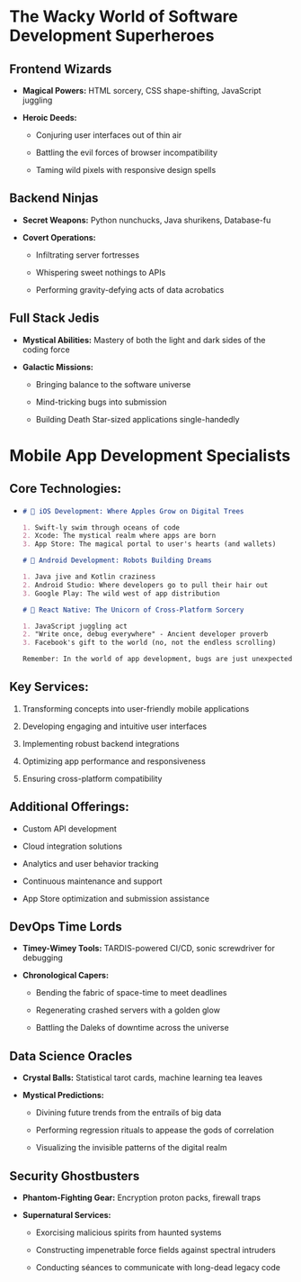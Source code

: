 # The Wacky World of Software Development Superheroes

## Frontend Wizards

* **Magical Powers:** HTML sorcery, CSS shape-shifting, JavaScript juggling

* **Heroic Deeds:**

  * Conjuring user interfaces out of thin air

  * Battling the evil forces of browser incompatibility

  * Taming wild pixels with responsive design spells

## Backend Ninjas

* **Secret Weapons:** Python nunchucks, Java shurikens, Database-fu

* **Covert Operations:**

  * Infiltrating server fortresses

  * Whispering sweet nothings to APIs

  * Performing gravity-defying acts of data acrobatics

## Full Stack Jedis

* **Mystical Abilities:** Mastery of both the light and dark sides of the coding force

* **Galactic Missions:**

  * Bringing balance to the software universe

  * Mind-tricking bugs into submission

  * Building Death Star-sized applications single-handedly

# Mobile App Development Specialists

## Core Technologies:

* ```markdown
  # 🍎 iOS Development: Where Apples Grow on Digital Trees

  1. Swift-ly swim through oceans of code
  2. Xcode: The mystical realm where apps are born
  3. App Store: The magical portal to user's hearts (and wallets)

  # 🤖 Android Development: Robots Building Dreams

  1. Java jive and Kotlin craziness
  2. Android Studio: Where developers go to pull their hair out
  3. Google Play: The wild west of app distribution

  # 🌈 React Native: The Unicorn of Cross-Platform Sorcery

  1. JavaScript juggling act
  2. "Write once, debug everywhere" - Ancient developer proverb
  3. Facebook's gift to the world (no, not the endless scrolling)

  Remember: In the world of app development, bugs are just unexpected features waiting to be discovered!
  ```

## Key Services:

1. Transforming concepts into user-friendly mobile applications

2. Developing engaging and intuitive user interfaces

3. Implementing robust backend integrations

4. Optimizing app performance and responsiveness

5. Ensuring cross-platform compatibility

## Additional Offerings:

* Custom API development

* Cloud integration solutions

* Analytics and user behavior tracking

* Continuous maintenance and support

* App Store optimization and submission assistance

## DevOps Time Lords

* **Timey-Wimey Tools:** TARDIS-powered CI/CD, sonic screwdriver for debugging

* **Chronological Capers:**

  * Bending the fabric of space-time to meet deadlines

  * Regenerating crashed servers with a golden glow

  * Battling the Daleks of downtime across the universe

## Data Science Oracles

* **Crystal Balls:** Statistical tarot cards, machine learning tea leaves

* **Mystical Predictions:**

  * Divining future trends from the entrails of big data

  * Performing regression rituals to appease the gods of correlation

  * Visualizing the invisible patterns of the digital realm

## Security Ghostbusters

* **Phantom-Fighting Gear:** Encryption proton packs, firewall traps

* **Supernatural Services:**

  * Exorcising malicious spirits from haunted systems

  * Constructing impenetrable force fields against spectral intruders

  * Conducting séances to communicate with long-dead legacy code
